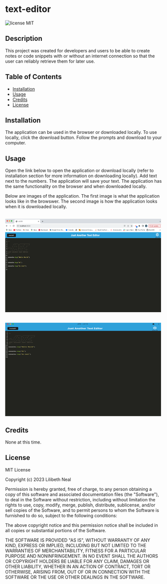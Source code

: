 # text-editor
![license MIT](https://img.shields.io/badge/license-MIT-red)

## Description
This project was created for developers and users to be able to create notes or code snippets with or without an internet connection so that the user can reliably retrieve them for later use. 


## Table of Contents 
- [Installation](#installation)
- [Usage](#usage)
- [Credits](#credits)
- [License](#license)

## Installation
The application can be used in the browser or downloaded locally. To use locally, click the download button. Follow the prompts and download to your computer. 

## Usage
Open the link below to open the application or download locally (refer to installation section for more information on downloading locally). Add text next to the numbers. The application will save your text. The application has the same functionality on the browser and when downloaded locally. 

Below are images of the application. The first image is what the application looks like in the browswer. The second image is how the application looks when it is downloaded locally. 

<br><img src="./images/screenshot1.png"  width="500" height="300">

<br><img src="./images/screenshot2.png"  width="500" height="300">

## Credits
None at this time. 

## License
MIT License

Copyright (c) 2023 Lilibeth Neal 

Permission is hereby granted, free of charge, to any person obtaining a copy
of this software and associated documentation files (the "Software"), to deal
in the Software without restriction, including without limitation the rights
to use, copy, modify, merge, publish, distribute, sublicense, and/or sell
copies of the Software, and to permit persons to whom the Software is
furnished to do so, subject to the following conditions:

The above copyright notice and this permission notice shall be included in all
copies or substantial portions of the Software.

THE SOFTWARE IS PROVIDED "AS IS", WITHOUT WARRANTY OF ANY KIND, EXPRESS OR
IMPLIED, INCLUDING BUT NOT LIMITED TO THE WARRANTIES OF MERCHANTABILITY,
FITNESS FOR A PARTICULAR PURPOSE AND NONINFRINGEMENT. IN NO EVENT SHALL THE
AUTHORS OR COPYRIGHT HOLDERS BE LIABLE FOR ANY CLAIM, DAMAGES OR OTHER
LIABILITY, WHETHER IN AN ACTION OF CONTRACT, TORT OR OTHERWISE, ARISING FROM,
OUT OF OR IN CONNECTION WITH THE SOFTWARE OR THE USE OR OTHER DEALINGS IN THE
SOFTWARE.